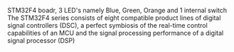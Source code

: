 STM32F4 boadr, 3 LED's namely Blue, Green, Orange and 1 internal switch
The STM32F4 series consists of eight compatible product lines of digital signal controllers (DSC), a perfect symbiosis of the real-time control capabilities of an MCU and the signal processing performance of a digital signal processor (DSP)
